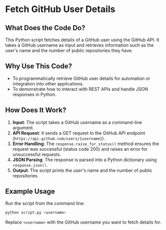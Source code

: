 
# Fetch GitHub User Details


## What Does the Code Do?
This Python script fetches details of a GitHub user using the GitHub API. It takes a GitHub username as input and retrieves information such as the user's name and the number of public repositories they have.

## Why Use This Code?
- To programmatically retrieve GitHub user details for automation or integration into other applications.
- To demonstrate how to interact with REST APIs and handle JSON responses in Python.

## How Does It Work?
1. **Input**: The script takes a GitHub username as a command-line argument.
2. **API Request**: It sends a GET request to the GitHub API endpoint (`https://api.github.com/users/{username}`).
3. **Error Handling**: The `response.raise_for_status()` method ensures the request was successful (status code 200) and raises an error for unsuccessful requests.
4. **JSON Parsing**: The response is parsed into a Python dictionary using `response.json()`.
5. **Output**: The script prints the user's name and the number of public repositories.

## Example Usage
Run the script from the command line:
```bash
python script.py <username>
```

Replace `<username>` with the GitHub username you want to fetch details for.

